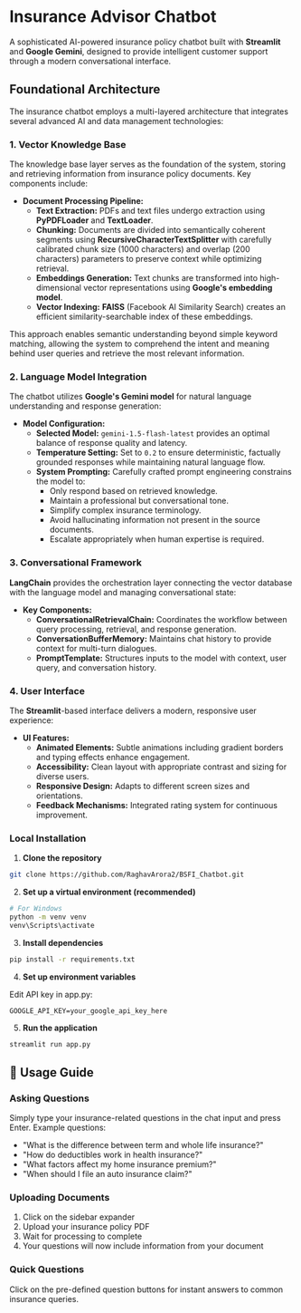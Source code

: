 # Insurance Advisor Chatbot


A sophisticated AI-powered insurance policy chatbot built with **Streamlit** and **Google Gemini**, designed to provide intelligent customer support through a modern conversational interface.

## Foundational Architecture

The insurance chatbot employs a multi-layered architecture that integrates several advanced AI and data management technologies:

### 1. **Vector Knowledge Base**

The knowledge base layer serves as the foundation of the system, storing and retrieving information from insurance policy documents. Key components include:

- **Document Processing Pipeline:**
  - **Text Extraction:** PDFs and text files undergo extraction using **PyPDFLoader** and **TextLoader**.
  - **Chunking:** Documents are divided into semantically coherent segments using **RecursiveCharacterTextSplitter** with carefully calibrated chunk size (1000 characters) and overlap (200 characters) parameters to preserve context while optimizing retrieval.
  - **Embeddings Generation:** Text chunks are transformed into high-dimensional vector representations using **Google's embedding model**.
  - **Vector Indexing:** **FAISS** (Facebook AI Similarity Search) creates an efficient similarity-searchable index of these embeddings.

This approach enables semantic understanding beyond simple keyword matching, allowing the system to comprehend the intent and meaning behind user queries and retrieve the most relevant information.

### 2. **Language Model Integration**

The chatbot utilizes **Google's Gemini model** for natural language understanding and response generation:

- **Model Configuration:**
  - **Selected Model:** `gemini-1.5-flash-latest` provides an optimal balance of response quality and latency.
  - **Temperature Setting:** Set to `0.2` to ensure deterministic, factually grounded responses while maintaining natural language flow.
  - **System Prompting:** Carefully crafted prompt engineering constrains the model to:
    - Only respond based on retrieved knowledge.
    - Maintain a professional but conversational tone.
    - Simplify complex insurance terminology.
    - Avoid hallucinating information not present in the source documents.
    - Escalate appropriately when human expertise is required.

### 3. **Conversational Framework**

**LangChain** provides the orchestration layer connecting the vector database with the language model and managing conversational state:

- **Key Components:**
  - **ConversationalRetrievalChain:** Coordinates the workflow between query processing, retrieval, and response generation.
  - **ConversationBufferMemory:** Maintains chat history to provide context for multi-turn dialogues.
  - **PromptTemplate:** Structures inputs to the model with context, user query, and conversation history.

### 4. **User Interface**

The **Streamlit**-based interface delivers a modern, responsive user experience:

- **UI Features:**
  - **Animated Elements:** Subtle animations including gradient borders and typing effects enhance engagement.
  - **Accessibility:** Clean layout with appropriate contrast and sizing for diverse users.
  - **Responsive Design:** Adapts to different screen sizes and orientations.
  - **Feedback Mechanisms:** Integrated rating system for continuous improvement.

### Local Installation

1. **Clone the repository**

```bash
git clone https://github.com/RaghavArora2/BSFI_Chatbot.git
```

2. **Set up a virtual environment (recommended)**

```bash
# For Windows
python -m venv venv
venv\Scripts\activate

```

3. **Install dependencies**

```bash
pip install -r requirements.txt
```

4. **Set up environment variables**

Edit API key in app.py:

```
GOOGLE_API_KEY=your_google_api_key_here
```

5. **Run the application**

```bash
streamlit run app.py
`````

## 📖 Usage Guide

### Asking Questions

Simply type your insurance-related questions in the chat input and press Enter. Example questions:

- "What is the difference between term and whole life insurance?"
- "How do deductibles work in health insurance?"
- "What factors affect my home insurance premium?"
- "When should I file an auto insurance claim?"

### Uploading Documents

1. Click on the sidebar expander
2. Upload your insurance policy PDF
3. Wait for processing to complete
4. Your questions will now include information from your document

### Quick Questions

Click on the pre-defined question buttons for instant answers to common insurance queries.

